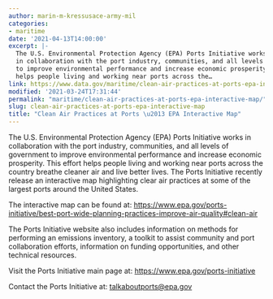 ```yaml
---
author: marin-m-kressusace-army-mil
categories:
- maritime
date: '2021-04-13T14:00:00'
excerpt: |-
  The U.S. Environmental Protection Agency (EPA) Ports Initiative works
  in collaboration with the port industry, communities, and all levels of government
  to improve environmental performance and increase economic prosperity. This effort
  helps people living and working near ports across the…
link: https://www.data.gov/maritime/clean-air-practices-at-ports-epa-interactive-map/
modified: '2021-03-24T17:31:44'
permalink: "maritime/clean-air-practices-at-ports-epa-interactive-map/"
slug: clean-air-practices-at-ports-epa-interactive-map
title: "Clean Air Practices at Ports \u2013 EPA Interactive Map"
---
```


The U.S. Environmental Protection Agency (EPA) Ports Initiative works in collaboration with the port industry, communities, and all levels of government to improve environmental performance and increase economic prosperity. This effort helps people living and working near ports across the country breathe cleaner air and live better lives. The Ports Initiative recently release an interactive map highlighting clear air practices at some of the largest ports around the United States.

The interactive map can be found at: https://www.epa.gov/ports-initiative/best-port-wide-planning-practices-improve-air-quality#clean-air

The Ports Initiative website also includes information on methods for performing an emissions inventory, a toolkit to assist community and port collaboration efforts, information on funding opportunities, and other technical resources.

Visit the Ports Initiative main page at: https://www.epa.gov/ports-initiative

Contact the Ports Initiative at: talkaboutports@epa.gov
